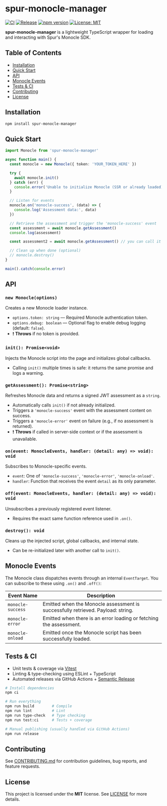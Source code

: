 # spur-monocle-manager

[![CI](https://github.com/Xavier4492/spur-monocle-manager/actions/workflows/ci.yml/badge.svg)](https://github.com/Xavier4492/spur-monocle-manager/actions/workflows/ci.yml)
[![Release](https://github.com/Xavier4492/spur-monocle-manager/actions/workflows/release.yml/badge.svg)](https://github.com/Xavier4492/spur-monocle-manager/actions/workflows/release.yml)
[![npm version](https://img.shields.io/npm/v/spur-monocle-manager.svg)](https://www.npmjs.com/package/spur-monocle-manager)
[![License: MIT](https://img.shields.io/badge/License-MIT-yellow.svg)](LICENSE)

**spur-monocle-manager** is a lightweight TypeScript wrapper for loading and interacting with Spur's Monocle SDK.

## Table of Contents

- [Installation](#installation)
- [Quick Start](#quick-start)
- [API](#api)
- [Monocle Events](#monocle-events)
- [Tests & CI](#tests--ci)
- [Contributing](#contributing)
- [License](#license)

## Installation

```bash
npm install spur-monocle-manager
```

## Quick Start

```typescript
import Monocle from 'spur-monocle-manager'

async function main() {
  const monocle = new Monocle({ token: 'YOUR_TOKEN_HERE' })

  try {
    await monocle.init()
  } catch (err) {
    console.error('Unable to initialize Monocle (SSR or already loaded):', err)
  }

  // Listen for events
  monocle.on('monocle-success', (data) => {
    console.log('Assessment data:', data)
  })

  // Retrieve the assessment and trigger the 'monocle-success' event
  const assessment = await monocle.getAssessment()
  console.log(assessment)

  const assessment2 = await monocle.getAssessment() // you can call it again to get fresh assessment

  // Clean up when done (optional)
  // monocle.destroy()
}

main().catch(console.error)
```

## API

### `new Monocle(options)`

Creates a new Monocle loader instance.

- `options.token: string` — Required Monocle authentication token.
- `options.debug: boolean` — Optional flag to enable debug logging (default: `false`).
- ❗ **Throws** if no token is provided.

### `init(): Promise<void>`

Injects the Monocle script into the page and initializes global callbacks.

- Calling `init()` multiple times is safe: it returns the same promise and logs a warning.

### `getAssessment(): Promise<string>`

Refreshes Monocle data and returns a signed JWT assessment as a `string`.

- Automatically calls `init()` if not already initialized.
- Triggers a `'monocle-success'` event with the assessment content on success.
- Triggers a `'monocle-error'` event on failure (e.g., if no assessment is returned).
- ❗ **Throws** if called in server-side context or if the assessment is unavailable.

### `on(event: MonocleEvents, handler: (detail: any) => void): void`

Subscribes to Monocle-specific events.

- `event`: One of `'monocle-success'`, `'monocle-error'`, `'monocle-onload'`.
- `handler`: Function that receives the event `detail` as its only parameter.

### `off(event: MonocleEvents, handler: (detail: any) => void): void`

Unsubscribes a previously registered event listener.

- Requires the exact same function reference used in `.on()`.

### `destroy(): void`

Cleans up the injected script, global callbacks, and internal state.

- Can be re-initialized later with another call to `init()`.

## Monocle Events

The Monocle class dispatches events through an internal `EventTarget`. You can subscribe to these using `.on()` and `.off()`:

| Event Name        | Description                                                                 |
| ----------------- | --------------------------------------------------------------------------- |
| `monocle-success` | Emitted when the Monocle assessment is successfully retrieved. Payload: string. |
| `monocle-error`   | Emitted when there is an error loading or fetching the assessment.              |
| `monocle-onload`  | Emitted once the Monocle script has been successfully loaded.               |

## Tests & CI

- Unit tests & coverage via [Vitest](https://vitest.dev/)
- Linting & type-checking using ESLint + TypeScript
- Automated releases via GitHub Actions + [Semantic Release](https://semantic-release.gitbook.io/)

```bash
# Install dependencies
npm ci

# Run everything
npm run build        # Compile
npm run lint         # Lint
npm run type-check   # Type checking
npm run test:ci      # Tests + coverage

# Manual publishing (usually handled via GitHub Actions)
npm run release
```

## Contributing

See [CONTRIBUTING.md](CONTRIBUTING.md) for contribution guidelines, bug reports, and feature requests.

## License

This project is licensed under the **MIT** license. See [LICENSE](LICENSE) for more details.
